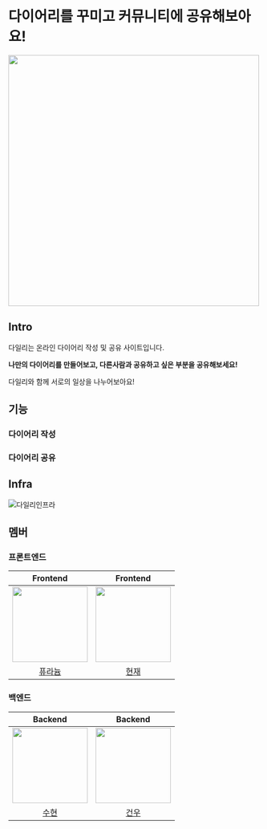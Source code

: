 # 다이어리를 꾸미고 커뮤니티에 공유해보아요!

<img src="https://github.com/dailry/dailry/assets/63571947/38f55cfd-3b4d-4632-bb36-9a92f05a14fa" height="500" />

## Intro

다일리는 온라인 다이어리 작성 및 공유 사이트입니다.

**나만의 다이어리를 만들어보고, 다른사람과 공유하고 싶은 부분을 공유해보세요!**

다일리와 함께 서로의 일상을 나누어보아요!
## 기능

### 다이어리 작성



### 다이어리 공유

## Infra

![다일리인프라](https://github.com/dailry/dailry/assets/129571789/fcde3c29-62cc-4a19-9283-614463fa35db)




## 멤버

### 프론트엔드

Frontend|Frontend
|:---:|:---:|
<img src="https://github.com/puranium235.png" width="150" height="150">|<img src="https://github.com/hangooksaram.png" width="150" height="150">
[퓨라늄](https://github.com/puranium235)|[현재](https://github.com/hangooksaram)

### 백엔드

Backend|Backend
|:---:|:---:|
<img src="https://github.com/SSUHYUNKIM.png" width="150" height="150">|<img src="https://github.com/gomudayya.png" width="150" height="150">
[수현](https://github.com/SSUHYUNKIM)|[건우](https://github.com/gomudayya)
